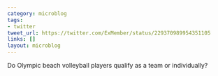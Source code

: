 ```yaml
---
category: microblog
tags:
- twitter
tweet_url: https://twitter.com/ExMember/status/229370989954351105
links: []
layout: microblog
---
```

Do Olympic beach volleyball players qualify as a team or individually?
